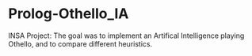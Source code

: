 # Prolog-Othello_IA

INSA Project: The goal was to implement an Artifical Intelligence playing Othello, and to compare different heuristics.

